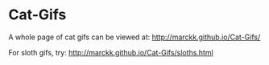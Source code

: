 # Cat-Gifs
A whole page of cat gifs can be viewed at: http://marckk.github.io/Cat-Gifs/

For sloth gifs, try: http://marckk.github.io/Cat-Gifs/sloths.html

